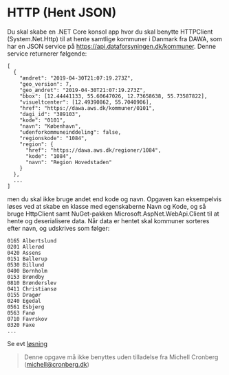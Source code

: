 ﻿# HTTP (Hent JSON)

Du skal skabe en .NET Core konsol app hvor du skal benytte HTTPClient (System.Net.Http) til at hente samtlige kommuner 
i Danmark fra DAWA, som har en JSON service på https://api.dataforsyningen.dk/kommuner. Denne service returnerer følgende:

```
[
  {
    "ændret": "2019-04-30T21:07:19.273Z",
    "geo_version": 7,
    "geo_ændret": "2019-04-30T21:07:19.273Z",
    "bbox": [12.44441133, 55.60647026, 12.73658638, 55.73587822],
    "visueltcenter": [12.49390862, 55.7040906],
    "href": "https://dawa.aws.dk/kommuner/0101",
    "dagi_id": "389103",
    "kode": "0101",
    "navn": "København",
    "udenforkommuneinddeling": false,
    "regionskode": "1084",
    "region": {
      "href": "https://dawa.aws.dk/regioner/1084",
      "kode": "1084",
      "navn": "Region Hovedstaden"
    }
  },
  ...
]
```

men du skal ikke bruge andet end kode og navn. Opgaven kan eksempelvis løses ved at skabe en klasse med egenskaberne Navn og Kode, og så bruge HttpClient 
samt NuGet-pakken Microsoft.AspNet.WebApi.Client til at hente og deserialisere data. Når data er hentet skal kommuner sorteres efter navn, 
og udskrives som følger:

```
0165 Albertslund
0201 Allerød
0420 Assens
0151 Ballerup
0530 Billund
0400 Bornholm
0153 Brøndby
0810 Brønderslev
0411 Christiansø
0155 Dragør
0240 Egedal
0561 Esbjerg
0563 Fanø
0710 Favrskov
0320 Faxe
...
```

Se evt [løsning](https://github.com/devcronberg/undervisning-cs-opgaver/blob/master/http-find-kommuner/Program.cs)

<!-- footerstart -->
> Denne opgave må ikke benyttes uden tilladelse fra Michell Cronberg (michell@cronberg.dk)
<!-- footerslut -->
